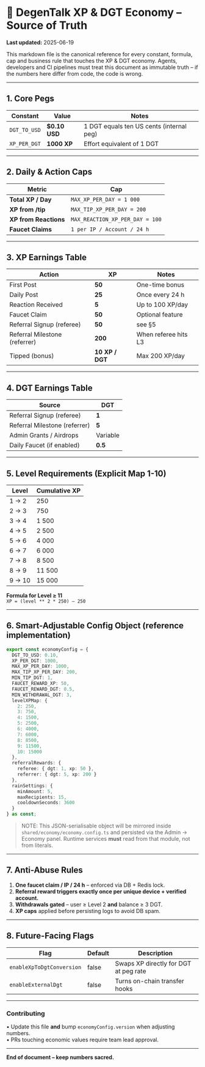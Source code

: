 # 📜 DegenTalk XP & DGT Economy – Source of Truth

**Last updated:** 2025-06-19

This markdown file is the canonical reference for every constant, formula, cap and business rule that touches the XP & DGT economy.  Agents, developers and CI pipelines must treat this document as immutable truth – if the numbers here differ from code, the code is wrong.

---

## 1. Core Pegs

| Constant | Value | Notes |
| -------- | ----- | ----- |
| `DGT_TO_USD` | **$0.10 USD** | 1 DGT equals ten US cents (internal peg) |
| `XP_PER_DGT` | **1000 XP** | Effort equivalent of 1 DGT |

---

## 2. Daily & Action Caps

| Metric | Cap |
| ------ | --- |
| **Total XP / Day** | `MAX_XP_PER_DAY = 1 000` |
| **XP from /tip** | `MAX_TIP_XP_PER_DAY = 200` |
| **XP from Reactions** | `MAX_REACTION_XP_PER_DAY = 100` |
| **Faucet Claims** | `1 per IP / Account / 24 h` |

---

## 3. XP Earnings Table

| Action | XP | Notes |
| ------ | -- | ----- |
| First Post | **50** | One-time bonus |
| Daily Post | **25** | Once every 24 h |
| Reaction Received | **5** | Up to 100 XP/day |
| Faucet Claim | **50** | Optional feature |
| Referral Signup (referee) | **50** | see §5 |
| Referral Milestone (referrer) | **200** | When referee hits L3 |
| Tipped (bonus) | **10 XP / DGT** | Max 200 XP/day |

---

## 4. DGT Earnings Table

| Source | DGT |
| ------ | --- |
| Referral Signup (referee) | **1** |
| Referral Milestone (referrer) | **5** |
| Admin Grants / Airdrops | Variable |
| Daily Faucet (if enabled) | **0.5** |

---

## 5. Level Requirements (Explicit Map 1-10)

| Level | Cumulative XP |
| ----- | ------------- |
| 1 → 2 | 250 |
| 2 → 3 | 750 |
| 3 → 4 | 1 500 |
| 4 → 5 | 2 500 |
| 5 → 6 | 4 000 |
| 6 → 7 | 6 000 |
| 7 → 8 | 8 500 |
| 8 → 9 | 11 500 |
| 9 → 10 | 15 000 |

**Formula for Level ≥ 11**  
`XP = (level ** 2 * 250) – 250`

---

## 6. Smart-Adjustable Config Object (reference implementation)

```ts
export const economyConfig = {
  DGT_TO_USD: 0.10,
  XP_PER_DGT: 1000,
  MAX_XP_PER_DAY: 1000,
  MAX_TIP_XP_PER_DAY: 200,
  MIN_TIP_DGT: 1,
  FAUCET_REWARD_XP: 50,
  FAUCET_REWARD_DGT: 0.5,
  MIN_WITHDRAWAL_DGT: 3,
  levelXPMap: {
    2: 250,
    3: 750,
    4: 1500,
    5: 2500,
    6: 4000,
    7: 6000,
    8: 8500,
    9: 11500,
    10: 15000
  },
  referralRewards: {
    referee: { dgt: 1, xp: 50 },
    referrer: { dgt: 5, xp: 200 }
  },
  rainSettings: {
    minAmount: 5,
    maxRecipients: 15,
    cooldownSeconds: 3600
  }
} as const;
```

> NOTE: This JSON-serialisable object will be mirrored inside `shared/economy/economy.config.ts` and persisted via the Admin → Economy panel.  Runtime services **must** read from that module, not from literals.

---

## 7. Anti-Abuse Rules

1. **One faucet claim / IP / 24 h** – enforced via DB + Redis lock.  
2. **Referral reward triggers exactly once per unique device + verified account.**  
3. **Withdrawals gated** – user ≥ Level 2 **and** balance ≥ 3 DGT.
4. **XP caps** applied before persisting logs to avoid DB spam.

---

## 8. Future-Facing Flags

| Flag | Default | Description |
| ---- | ------- | ----------- |
| `enableXpToDgtConversion` | false | Swaps XP directly for DGT at peg rate |
| `enableExternalDgt` | false | Turns on-chain transfer hooks |

---

### Contributing

• Update this file **and** bump `economyConfig.version` when adjusting numbers.  
• PRs touching economic values require team lead approval.

---

**End of document – keep numbers sacred.** 